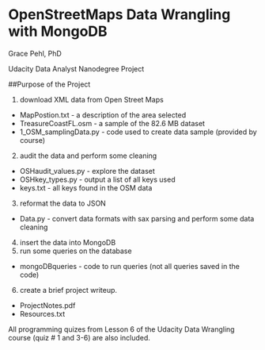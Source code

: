 # OpenStreetMaps Data Wrangling with MongoDB
Grace Pehl, PhD

Udacity Data Analyst Nanodegree Project

##Purpose of the Project 
1. download XML data from Open Street Maps
  * MapPostion.txt - a description of the area selected
  * TreasureCoastFL.osm - a sample of the 82.6 MB dataset
  * 1_OSM_samplingData.py - code used to create data sample (provided by course)
2. audit the data and perform some cleaning 
  * OSHaudit_values.py - explore the dataset
  * OSHkey_types.py - output a list of all keys used
  * keys.txt - all keys found in the OSM data
3. reformat the data to JSON
  * Data.py - convert data formats with sax parsing and perform some data cleaning
4. insert the data into MongoDB
5. run some queries on the database
  * mongoDBqueries - code to run queries (not all queries saved in the code)
6. create a brief project writeup.
  * ProjectNotes.pdf
  * Resources.txt
  
All programming quizes from Lesson 6 of the Udacity Data Wrangling course (quiz # 1 and 3-6) are also included. 

